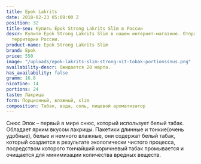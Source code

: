 ```yaml
---
title: Epok Lakrits
date: 2018-02-23 05:09:00 Z
position: 32
title-seo: Купить Epok Strong Lakrits Slim в России
descr: Купите Epok Strong Lakrits Slim в нашем интернет-магазине. Отправляем по всей
  территории России.
product-name: Epok Strong Lakrits Slim
brand: Epok
price: 550
image: "/uploads/epok-lakrits-slim-strong-vit-tobak-portionssnus.png"
availability-descr: Ожидается 20 марта.
has_availability: false
gramm: 16.8
nicotine: 14
portions: 24
taste: Лакрица
form: Порционный, влажный, slim
composition: Табак, вода, соль, пищевой ароматизатор
---
```


Снюс Эпок – первый в мире снюс, который использует белый табак.
Обладает ярким вкусом лакрицы.
Пакетики длинные и тонкие(очень удобные), белые и немного влажные, они содержат белый табак, который создается в результате экологически чистого процесса, посредством которого тончайший коричневый табак промывается и очищается для минимизации количества вредных веществ.

